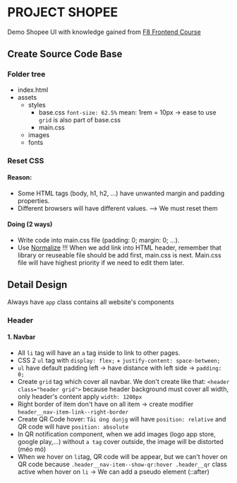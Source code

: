 # PROJECT SHOPEE
Demo Shopee UI with knowledge gained from [F8 Frontend Course](https://fullstack.edu.vn/courses)

## Create Source Code Base
### Folder tree
- index.html
- assets
    - styles
        - base.css 
            `font-size: 62.5%` mean: 1rem = 10px -> ease to use
            `grid` is also part of base.css
        - main.css
    - images
    - fonts
### Reset CSS
#### Reason:
- Some HTML tags (body, h1, h2, ...) have unwanted margin and padding properties.
- Different browsers will have different values.
--> We must reset them
#### Doing (2 ways)
- Write code into main.css file (padding: 0; margin: 0; ...).
- Use [Normalize](https://cdnjs.com/libraries/normalize)
!!! When we add link into HTML header, remember that library or reuseable file should be add first, main.css is next. Main.css file will have highest priority if we need to edit them later.
## Detail Design
Always have `app` class contains all website's components
### Header
#### 1. Navbar
- All `li` tag will have an `a` tag inside to link to other pages.
- CSS 2 `ul` tag with `display: flex;` + `justify-content: space-between;`
- `ul` have default padding left -> have distance with left side -> `padding: 0;`
- Create `grid` tag which cover all navbar. We don't create like that: `<header class="header grid">` because header background must cover all width, only header's content apply `width: 1200px`
- Right border of item don't have on all item -> create modifier `header__nav-item-link--right-border`
- Create QR Code hover: `Tải ứng dunjg` will have `position: relative` and QR code will have `position: absolute`
- In QR notification component, when we add images (logo app store, google play,...) without `a tag` cover outside, the image will be distorted (méo mó)
- When we hover on `li`tag, QR code will be appear, but we can't hover on QR code because `.header__nav-item--show-qr:hover .header__qr` class active when hover on `li` -> We can add a pseudo element (::after)